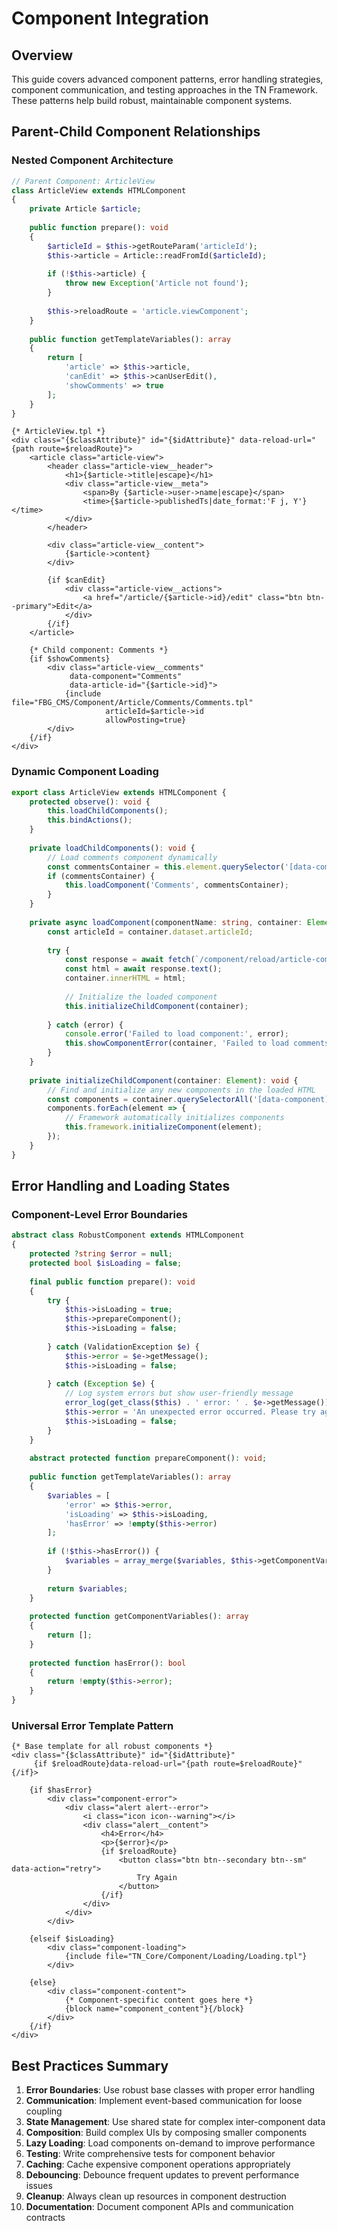 # Component Integration

## Overview

This guide covers advanced component patterns, error handling strategies, component communication, and testing approaches in the TN Framework. These patterns help build robust, maintainable component systems.

## Parent-Child Component Relationships

### Nested Component Architecture

```php
// Parent Component: ArticleView
class ArticleView extends HTMLComponent
{
    private Article $article;
    
    public function prepare(): void
    {
        $articleId = $this->getRouteParam('articleId');
        $this->article = Article::readFromId($articleId);
        
        if (!$this->article) {
            throw new Exception('Article not found');
        }
        
        $this->reloadRoute = 'article.viewComponent';
    }
    
    public function getTemplateVariables(): array
    {
        return [
            'article' => $this->article,
            'canEdit' => $this->canUserEdit(),
            'showComments' => true
        ];
    }
}
```

```smarty
{* ArticleView.tpl *}
<div class="{$classAttribute}" id="{$idAttribute}" data-reload-url="{path route=$reloadRoute}">
    <article class="article-view">
        <header class="article-view__header">
            <h1>{$article->title|escape}</h1>
            <div class="article-view__meta">
                <span>By {$article->user->name|escape}</span>
                <time>{$article->publishedTs|date_format:'F j, Y'}</time>
            </div>
        </header>
        
        <div class="article-view__content">
            {$article->content}
        </div>
        
        {if $canEdit}
            <div class="article-view__actions">
                <a href="/article/{$article->id}/edit" class="btn btn--primary">Edit</a>
            </div>
        {/if}
    </article>
    
    {* Child component: Comments *}
    {if $showComments}
        <div class="article-view__comments" 
             data-component="Comments" 
             data-article-id="{$article->id}">
            {include file="FBG_CMS/Component/Article/Comments/Comments.tpl" 
                     articleId=$article->id 
                     allowPosting=true}
        </div>
    {/if}
</div>
```

### Dynamic Component Loading

```typescript
export class ArticleView extends HTMLComponent {
    protected observe(): void {
        this.loadChildComponents();
        this.bindActions();
    }
    
    private loadChildComponents(): void {
        // Load comments component dynamically
        const commentsContainer = this.element.querySelector('[data-component="Comments"]');
        if (commentsContainer) {
            this.loadComponent('Comments', commentsContainer);
        }
    }
    
    private async loadComponent(componentName: string, container: Element): Promise<void> {
        const articleId = container.dataset.articleId;
        
        try {
            const response = await fetch(`/component/reload/article-comments?articleId=${articleId}`);
            const html = await response.text();
            container.innerHTML = html;
            
            // Initialize the loaded component
            this.initializeChildComponent(container);
            
        } catch (error) {
            console.error('Failed to load component:', error);
            this.showComponentError(container, 'Failed to load comments');
        }
    }
    
    private initializeChildComponent(container: Element): void {
        // Find and initialize any new components in the loaded HTML
        const components = container.querySelectorAll('[data-component]');
        components.forEach(element => {
            // Framework automatically initializes components
            this.framework.initializeComponent(element);
        });
    }
}
```

## Error Handling and Loading States

### Component-Level Error Boundaries

```php
abstract class RobustComponent extends HTMLComponent
{
    protected ?string $error = null;
    protected bool $isLoading = false;
    
    final public function prepare(): void
    {
        try {
            $this->isLoading = true;
            $this->prepareComponent();
            $this->isLoading = false;
            
        } catch (ValidationException $e) {
            $this->error = $e->getMessage();
            $this->isLoading = false;
            
        } catch (Exception $e) {
            // Log system errors but show user-friendly message
            error_log(get_class($this) . ' error: ' . $e->getMessage());
            $this->error = 'An unexpected error occurred. Please try again.';
            $this->isLoading = false;
        }
    }
    
    abstract protected function prepareComponent(): void;
    
    public function getTemplateVariables(): array
    {
        $variables = [
            'error' => $this->error,
            'isLoading' => $this->isLoading,
            'hasError' => !empty($this->error)
        ];
        
        if (!$this->hasError()) {
            $variables = array_merge($variables, $this->getComponentVariables());
        }
        
        return $variables;
    }
    
    protected function getComponentVariables(): array
    {
        return [];
    }
    
    protected function hasError(): bool
    {
        return !empty($this->error);
    }
}
```

### Universal Error Template Pattern

```smarty
{* Base template for all robust components *}
<div class="{$classAttribute}" id="{$idAttribute}" 
     {if $reloadRoute}data-reload-url="{path route=$reloadRoute}"{/if}>
     
    {if $hasError}
        <div class="component-error">
            <div class="alert alert--error">
                <i class="icon icon--warning"></i>
                <div class="alert__content">
                    <h4>Error</h4>
                    <p>{$error}</p>
                    {if $reloadRoute}
                        <button class="btn btn--secondary btn--sm" data-action="retry">
                            Try Again
                        </button>
                    {/if}
                </div>
            </div>
        </div>
        
    {elseif $isLoading}
        <div class="component-loading">
            {include file="TN_Core/Component/Loading/Loading.tpl"}
        </div>
        
    {else}
        <div class="component-content">
            {* Component-specific content goes here *}
            {block name="component_content"}{/block}
        </div>
    {/if}
</div>
```

## Best Practices Summary

1. **Error Boundaries**: Use robust base classes with proper error handling
2. **Communication**: Implement event-based communication for loose coupling
3. **State Management**: Use shared state for complex inter-component data
4. **Composition**: Build complex UIs by composing smaller components
5. **Lazy Loading**: Load components on-demand to improve performance
6. **Testing**: Write comprehensive tests for component behavior
7. **Caching**: Cache expensive component operations appropriately
8. **Debouncing**: Debounce frequent updates to prevent performance issues
9. **Cleanup**: Always clean up resources in component destruction
10. **Documentation**: Document component APIs and communication contracts 